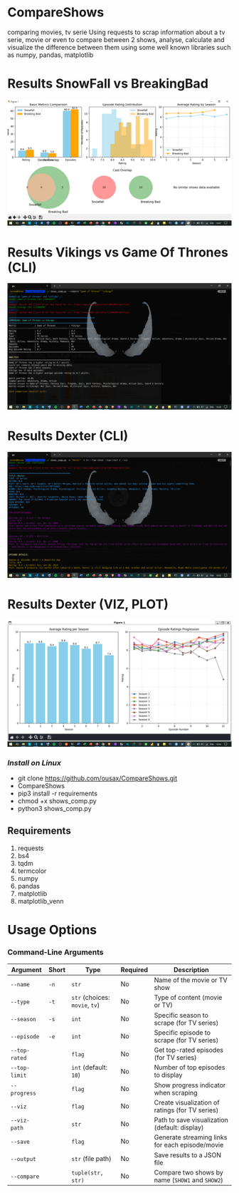 # CompareShows
comparing movies, tv serie 
Using requests to scrap information about a tv serie, movie or even to compare between 2 shows, analyse, calculate and visualize the difference between them
using some well known libraries such as numpy, pandas, matplotlib

# Results SnowFall vs BreakingBad #
![image alt](https://github.com/ousax/CompareShows/blob/238474ff37e864db4cfa3128f12ed1729415ee62/f.png)
# Results Vikings vs Game Of Thrones (CLI) #
![image alt](https://github.com/ousax/CompareShows/blob/7369b88507d3644b3d385a2b4b9a8096a224ca5b/ff.png)
# Results Dexter (CLI) #
![image alt](https://github.com/ousax/CompareShows/blob/532e425bb478a6a9931679e3c3fe347c47b3671d/dexter.png)
# Results Dexter (VIZ, PLOT)
![image alt](https://github.com/ousax/CompareShows/blob/684f9e1a706fa0528741bc883412f898b9f04339/dexter%20plot.png)

### _Install on Linux_
- git clone https://github.com/ousax/CompareShows.git
- CompareShows
- pip3 install -r requirements
- chmod +x shows_comp.py
- python3 shows_comp.py
## Requirements 
1. requests
2. bs4
3. tqdm
4. termcolor
5. numpy
6. pandas
7. matplotlib
8. matplotlib_venn
# Usage Options
### Command-Line Arguments

| Argument           | Short | Type         | Required | Description                                                                 |
|--------------------|-------|--------------|----------|-----------------------------------------------------------------------------|
| `--name`           | `-n`  | `str`        | No       | Name of the movie or TV show                                                |
| `--type`           | `-t`  | `str` (choices: `movie`, `tv`) | No       | Type of content (movie or TV)                                               |
| `--season`         | `-s`  | `int`        | No       | Specific season to scrape (for TV series)                                   |
| `--episode`        | `-e`  | `int`        | No       | Specific episode to scrape (for TV series)                                  |
| `--top-rated`      |       | `flag`       | No       | Get top-rated episodes (for TV series)                                      |
| `--top-limit`      |       | `int` (default: `10`) | No       | Number of top episodes to display                                           |
| `--progress`       |       | `flag`       | No       | Show progress indicator when scraping                                       |
| `--viz`            |       | `flag`       | No       | Create visualization of ratings (for TV series)                             |
| `--viz-path`       |       | `str`        | No       | Path to save visualization (default: display)                               |
| `--save`           |       | `flag`       | No       | Generate streaming links for each episode/movie                            |
| `--output`         |       | `str` (file path) | No    | Save results to a JSON file                                                 |
| `--compare`        |       | `tuple(str, str)` | No    | Compare two shows by name (`SHOW1` and `SHOW2`)                             |

